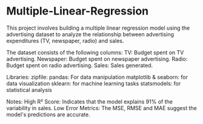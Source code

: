 # Multiple-Linear-Regression
This project involves building a multiple linear regression model using the advertising dataset to analyze the relationship between advertising expenditures (TV, newspaper, radio) and sales.

The dataset consists of the following columns:
TV: Budget spent on TV advertising.
Newspaper: Budget spent on newspaper advertising.
Radio: Budget spent on radio advertising.
Sales: Sales generated.

Libraries:
zipfile:
pandas: For data manipulation
matplotlib & seaborn: for data visualization
sklearn: for machine learning tasks
statsmodels: for statistical analysis

Notes:
High R² Score: Indicates that the model explains 91% of the variability in sales.
Low Error Metrics: The MSE, RMSE and MAE  suggest the model's predictions are accurate.
